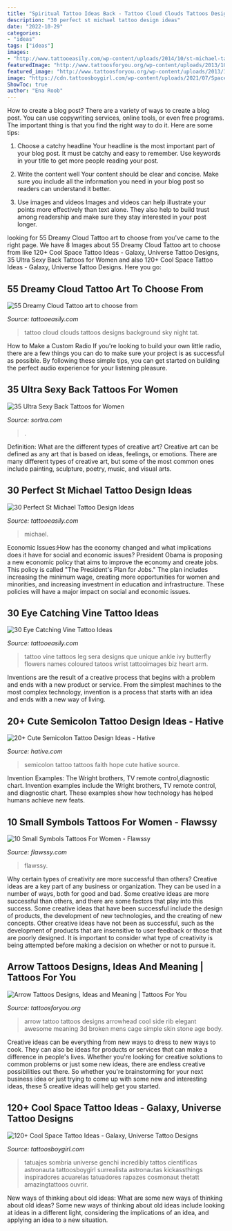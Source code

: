 ```yaml
---
title: "Spiritual Tattoo Ideas Back - Tattoo Cloud Clouds Tattoos Designs Background Sky Night Tat"
description: "30 perfect st michael tattoo design ideas"
date: "2022-10-29"
categories:
- "ideas"
tags: ["ideas"]
images:
- "http://www.tattooeasily.com/wp-content/uploads/2014/10/st-michael-tattoo-ideas.jpg"
featuredImage: "http://www.tattoosforyou.org/wp-content/uploads/2013/10/Arrow-Tattoo-764x1024.jpg"
featured_image: "http://www.tattoosforyou.org/wp-content/uploads/2013/10/Arrow-Tattoo-764x1024.jpg"
image: "https://cdn.tattoosboygirl.com/wp-content/uploads/2021/07/Space-tattoo-ideas-84.jpg"
ShowToc: true
author: "Ena Roob"
---
```



How to create a blog post?
There are a variety of ways to create a blog post. You can use copywriting services, online tools, or even free programs. The important thing is that you find the right way to do it. Here are some tips:
1. Choose a catchy headline
Your headline is the most important part of your blog post. It must be catchy and easy to remember. Use keywords in your title to get more people reading your post.

2. Write the content well
Your content should be clear and concise. Make sure you include all the information you need in your blog post so readers can understand it better.

3. Use images and videos
Images and videos can help illustrate your points more effectively than text alone. They also help to build trust among readership and make sure they stay interested in your post longer.


	

		
looking for 55 Dreamy Cloud Tattoo art to choose from you've came to the right page. We have 8 Images about 55 Dreamy Cloud Tattoo art to choose from like 120+ Cool Space Tattoo Ideas - Galaxy, Universe Tattoo Designs, 35 Ultra Sexy Back Tattoos for Women and also 120+ Cool Space Tattoo Ideas - Galaxy, Universe Tattoo Designs. Here you go:
		
    
## 55 Dreamy Cloud Tattoo Art To Choose From

<img loading=lazy src="http://www.tattooeasily.com/wp-content/uploads/2013/08/cloud-tattoo-29.jpg" onerror="this.onerror=null;this.src='https://tse4.mm.bing.net/th?id=OIP.x8D46Q5i4p16pGODKddyrgHaJ4&amp;pid=15.1';" alt="55 Dreamy Cloud Tattoo art to choose from">

_Source: tattooeasily.com_

>tattoo cloud clouds tattoos designs background sky night tat. 

	

How to Make a Custom Radio
If you're looking to build your own little radio, there are a few things you can do to make sure your project is as successful as possible. By following these simple tips, you can get started on building the perfect audio experience for your listening pleasure.

    
## 35 Ultra Sexy Back Tattoos For Women

<img loading=lazy src="https://www.sortra.com/wp-content/uploads/2014/09/back-tattoos-for-women29.jpg" onerror="this.onerror=null;this.src='https://tse1.mm.bing.net/th?id=OIP.iJ9HYcjtiJKVfbS0LIUtvgAAAA&amp;pid=15.1';" alt="35 Ultra Sexy Back Tattoos for Women">

_Source: sortra.com_

>. 

	

Definition: What are the different types of creative art?
Creative art can be defined as any art that is based on ideas, feelings, or emotions. There are many different types of creative art, but some of the most common ones include painting, sculpture, poetry, music, and visual arts.

    
## 30 Perfect St Michael Tattoo Design Ideas

<img loading=lazy src="http://www.tattooeasily.com/wp-content/uploads/2014/10/st-michael-tattoo-ideas.jpg" onerror="this.onerror=null;this.src='https://tse2.mm.bing.net/th?id=OIP.6TVLU4j0uyjACGNHm9kKRAHaKb&amp;pid=15.1';" alt="30 Perfect St Michael Tattoo Design Ideas">

_Source: tattooeasily.com_

>michael. 

	

Economic Issues:How has the economy changed and what implications does it have for social and economic issues?
President Obama is proposing a new economic policy that aims to improve the economy and create jobs. This policy is called "The President's Plan for Jobs." The plan includes increasing the minimum wage, creating more opportunities for women and minorities, and increasing investment in education and infrastructure. These policies will have a major impact on social and economic issues.

    
## 30 Eye Catching Vine Tattoo Ideas

<img loading=lazy src="http://www.tattooeasily.com/wp-content/uploads/2013/07/Vine-tattoo-29.jpg" onerror="this.onerror=null;this.src='https://tse2.mm.bing.net/th?id=OIP.DnOqaZ5s6cD0d0bn9w28AgHaJ7&amp;pid=15.1';" alt="30 Eye Catching Vine Tattoo Ideas">

_Source: tattooeasily.com_

>tattoo vine tattoos leg sera designs que unique ankle ivy butterfly flowers names coloured tatoos wrist tattooimages biz heart arm. 

	

Inventions are the result of a creative process that begins with a problem and ends with a new product or service. From the simplest machines to the most complex technology, invention is a process that starts with an idea and ends with a new way of living.

    
## 20+ Cute Semicolon Tattoo Design Ideas - Hative

<img loading=lazy src="https://hative.com/wp-content/uploads/2014/03/semicolon-tattoos/5-faith-hope-love-semicolon.jpg" onerror="this.onerror=null;this.src='https://tse4.mm.bing.net/th?id=OIP.IeLtVZJc7RS1MZhwfNcoTAHaJ6&amp;pid=15.1';" alt="20+ Cute Semicolon Tattoo Design Ideas - Hative">

_Source: hative.com_

>semicolon tattoo tattoos faith hope cute hative source. 

	

Invention Examples: The Wright brothers, TV remote control,diagnostic chart.
Invention examples include the Wright brothers, TV remote control, and diagnostic chart. These examples show how technology has helped humans achieve new feats.

    
## 10 Small Symbols Tattoos For Women - Flawssy

<img loading=lazy src="http://flawssy.com/wp-content/uploads/2016/06/Unique-Best-Friend-Tattoo-Symbols.jpg" onerror="this.onerror=null;this.src='https://tse1.mm.bing.net/th?id=OIP.cjOXaZjGR6XuK9HYl4SWlgHaJ4&amp;pid=15.1';" alt="10 Small Symbols Tattoos For Women - Flawssy">

_Source: flawssy.com_

>flawssy. 

	

Why certain types of creativity are more successful than others?
Creative ideas are a key part of any business or organization. They can be used in a number of ways, both for good and bad. Some creative ideas are more successful than others, and there are some factors that play into this success.
Some creative ideas that have been successful include the design of products, the development of new technologies, and the creating of new concepts. Other creative ideas have not been as successful, such as the development of products that are insensitive to user feedback or those that are poorly designed. It is important to consider what type of creativity is being attempted before making a decision on whether or not to pursue it.

    
## Arrow Tattoos Designs, Ideas And Meaning | Tattoos For You

<img loading=lazy src="http://www.tattoosforyou.org/wp-content/uploads/2013/10/Arrow-Tattoo-764x1024.jpg" onerror="this.onerror=null;this.src='https://tse3.mm.bing.net/th?id=OIP.eivjRRatM04TdPbv2M9PqQHaJ7&amp;pid=15.1';" alt="Arrow Tattoos Designs, Ideas and Meaning | Tattoos For You">

_Source: tattoosforyou.org_

>arrow tattoo tattoos designs arrowhead cool side rib elegant awesome meaning 3d broken mens cage simple skin stone age body. 

	

Creative ideas can be everything from new ways to dress to new ways to cook. They can also be ideas for products or services that can make a difference in people's lives. Whether you're looking for creative solutions to common problems or just some new ideas, there are endless creative possibilities out there. So whether you're brainstorming for your next business idea or just trying to come up with some new and interesting ideas, these 5 creative ideas will help get you started.

    
## 120+ Cool Space Tattoo Ideas - Galaxy, Universe Tattoo Designs

<img loading=lazy src="https://cdn.tattoosboygirl.com/wp-content/uploads/2021/07/Space-tattoo-ideas-84.jpg" onerror="this.onerror=null;this.src='https://tse4.mm.bing.net/th?id=OIP.YSxSxYn0lZzxRU9NfmUQWgHaNn&amp;pid=15.1';" alt="120+ Cool Space Tattoo Ideas - Galaxy, Universe Tattoo Designs">

_Source: tattoosboygirl.com_

>tatuajes sombria universe genchi incredibly tattos científicas astronauta tattoosboygirl surrealista astronautas kickassthings inspiradores acuarelas tatuadores rapazes cosmonaut thetatt amazingtattoos ouvrir. 

	

New ways of thinking about old ideas: What are some new ways of thinking about old ideas?
Some new ways of thinking about old ideas include looking at ideas in a different light, considering the implications of an idea, and applying an idea to a new situation.


